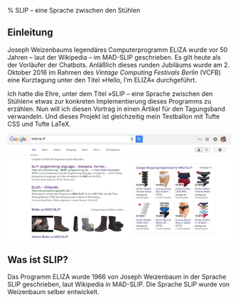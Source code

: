 % SLIP – eine Sprache zwischen den Stühlen


## Einleitung

Joseph Weizenbaums legendäres Computerprogramm ELIZA wurde vor 50 Jahren – laut der Wikipedia – im MAD-SLIP geschrieben. Es gilt heute als der Vorläufer der Chatbots. Anläßlich dieses runden Jubiläums wurde am 2. Oktober 2016 im Rahmen des *Vintage Computing Festivals Berlin* (VCFB) eine Kurztagung unter den Titel »Hello, I’m ELIZA« durchgeführt.

Ich hatte die Ehre, unter dem Titel »SLIP – eine Sprache zwischen den Stühlen« etwas zur konkreten Implementierung dieses Programms zu erzählen. Nun will ich diesen Vortrag in einen Artikel für den Tagungsband verwandeln. Und dieses Projekt ist gleichzeitig mein Testballon mit Tufte CSS und Tufte LaTeX.

![Was Google unter MAD-SLIP so alles findet](images/madslip-b.jpg)

## Was ist SLIP?

Das Programm ELIZA wurde 1966 von Joseph Weizenbaum in der Sprache SLIP geschrieben, laut Wikipedia in MAD-SLIP. Die Sprache SLIP wurde von Weizenbaum selber entwickelt.
